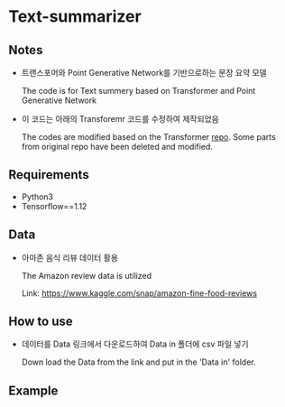 # Text-summarizer

## Notes
- 트랜스포머와 Point Generative Network를 기반으로하는 문장 요약 모델
  
  The code is for Text summery based on Transformer and Point Generative Network
- 이 코드는 아래의 Transforemr 코드를 수정하여 제작되었음
  
  The codes are modified based on the Transformer [repo](https://github.com/NLP-kr/tensorflow-ml-nlp). Some parts from original repo have been deleted and modified.
  
## Requirements
- Python3
- Tensorflow==1.12

## Data
- 아마존 음식 리뷰 데이터 활용
  
  The Amazon review data is utilized
  
  Link: https://www.kaggle.com/snap/amazon-fine-food-reviews

## How to use
- 데이터를 Data 링크에서 다운로드하여 Data in 폴더에 csv 파일 넣기
  
  Down load the Data from the link and put in the 'Data in' folder.
  
## Example

